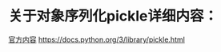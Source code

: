 # 关于对象序列化pickle详细内容：
[官方内容](https://docs.python.org/3/library/pickle.html)
https://docs.python.org/3/library/pickle.html
